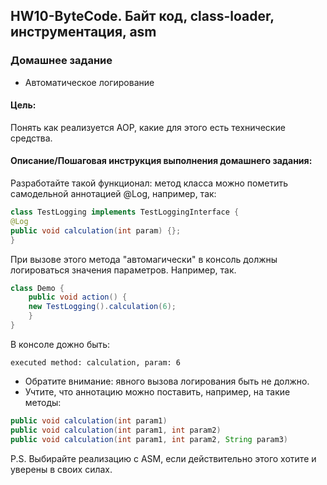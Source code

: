 ## HW10-ByteCode. Байт код, class-loader, инструментация, asm

### Домашнее задание
* Автоматическое логирование

#### Цель:
Понять как реализуется AOP, какие для этого есть технические средства.

#### Описание/Пошаговая инструкция выполнения домашнего задания:
Разработайте такой функционал:
метод класса можно пометить самодельной аннотацией @Log, например, так:

```java
class TestLogging implements TestLoggingInterface {
@Log
public void calculation(int param) {};
}
```

При вызове этого метода "автомагически" в консоль должны логироваться значения параметров.
Например, так.

```java
class Demo {
    public void action() {
    new TestLogging().calculation(6);
    }
}
```

В консоле дожно быть:
```
executed method: calculation, param: 6
```

* Обратите внимание: явного вызова логирования быть не должно.
* Учтите, что аннотацию можно поставить, например, на такие методы:

```java
public void calculation(int param1)
public void calculation(int param1, int param2)
public void calculation(int param1, int param2, String param3)
```

P.S.
Выбирайте реализацию с ASM, если действительно этого хотите и уверены в своих силах.

